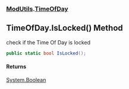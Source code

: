 ### [ModUtils](ModUtils.md 'ModUtils').[TimeOfDay](ModUtils.TimeOfDay.md 'ModUtils.TimeOfDay')

## TimeOfDay.IsLocked() Method

check if the Time Of Day is locked

```csharp
public static bool IsLocked();
```

#### Returns
[System.Boolean](https://docs.microsoft.com/en-us/dotnet/api/System.Boolean 'System.Boolean')